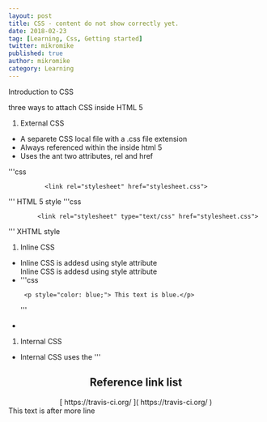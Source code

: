 ```yaml
---
layout: post
title: CSS - content do not show correctly yet.
date: 2018-02-23
tag: [Learning, Css, Getting started]
twitter: mikromike
published: true
author: mikromike
category: Learning
---
```

Introduction to CSS <br>

three ways to attach CSS inside HTML 5

1. External CSS
  - A separete CSS local file with a .css file extension  
  - Always referenced within the <head> inside html 5   
  - Uses the <link> ant two attributes, rel and href   

'''css

              <link rel="stylesheet" href="stylesheet.css">

'''
         HTML 5 style
'''css

            <link rel="stylesheet" type="text/css" href="stylesheet.css">

'''
          XHTML style  
</ul>

1. Inline CSS
<ul>  
      <li>
          Inline CSS is addesd using style attribute
      </li>
          Inline CSS is addesd using style attribute
        <li>
'''css

     <p style="color: blue;"> This text is blue.</p>

'''
        </li>
        <li>
        </li>

</ul>

1. Internal CSS
<ul>
      <li>  
        Internal CSS uses the <style> tag, included in the <head> element.
      </li>
      <li>
        <p> Internal CSS will overwrites external CSS, only if it's added after
        the external stylesheet. </p>
      </li>
'''html
       <head>
        <link rel="stylesheet" href="external.css">
          <style>
            p {
              color: blue;
              )
          </style>
      </head>
'''
</ul>


<center> <h2> Reference link list </h2>
[ https://travis-ci.org/ ]( https://travis-ci.org/ )

<!--<ul>
<li>  [ https://travis-ci.org/ ]( https://travis-ci.org/ ) </li>

 <li> [  ](  ) </li>
<li> [  ](  ) </li>
<li> [  ](  ) </li>
<li> [  ](  ) </li>
<li> [  ](  ) </li>
<li> [  ](  ) </li>
<li> [  ](  ) </li>
<li> [  ](  ) </li>
<li> [  ](  ) </li>
<li> [  ](  ) </li>
</ul>-->
</center>
<!--more-->
This text is after more line
